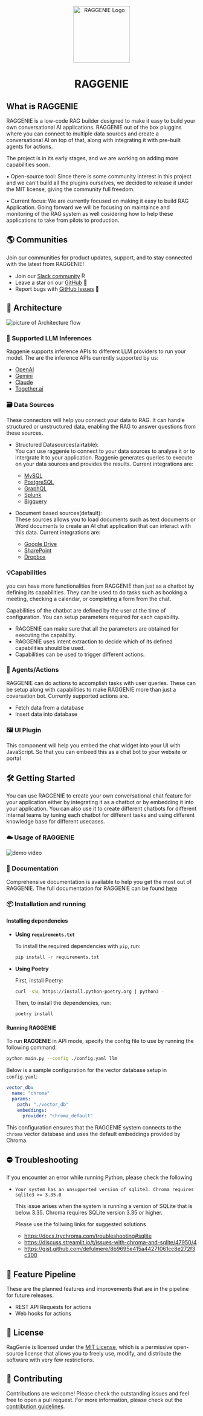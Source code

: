 <p align="center">
  <a href="https://www.raggenie.com/">
    <img src="https://cdn.prod.website-files.com/664e485574efd184749b7301/6658314c55210573e334ac1b_Group%2042.png" width="150" alt="RAGGENIE Logo">
  </a>
</p>

<h1 align="center">
RAGGENIE
</h1>


## What is RAGGENIE
RAGGENIE is a low-code RAG builder designed to make it easy to build your own conversational AI applications. RAGGENIE out of the box pluggins where you can connect to multiple data sources and create a conversational AI on top of that, along with integrating it with pre-built agents for actions.

The project is in its early stages, and we are working on adding more capabilities soon.

• Open-source tool: Since there is some community interest in this project and we can't build all the plugins ourselves, we decided to release it under the MIT license, giving the community full freedom.

• Current focus: We are currently focused on making it easy to build RAG Application. Going forward we will be focusing on maintaince and monitoring of the RAG system as well cosidering how to help these applications to take from pilots to production.

## 🌎 Communities

Join our communities for product updates, support, and to stay connected with the latest from RAGGENIE!
*  Join our [Slack community](https://join.slack.com/t/theailounge/shared_invite/zt-2ogkrruyf-FPOHuPr5hdqXl34bDWjHjw) <img src="https://cdn.prod.website-files.com/634fa785d369cb60d80b6dd1/6375e1774613600a91630a78_Slack_icon_2019.svg.png" width="15" alt="RAGGENIE Logo">
*  Leave a star on our [GitHub](https://github.com/sirocco-ventures/raggenie) 🌟
*  Report bugs with [GitHub Issues](https://github.com/sirocco-ventures/raggenie/issues) 🐞

## 📐 Architecture

![picture of Architecture flow]()

### 🔮 Supported LLM Inferences
Raggenie supports inference APIs to different LLM providers to run your model. The are the inference APIs currently supported by us:
* [OpenAI](https://openai.com/index/openai-api/)
* [Gemini](https://ai.google.dev/gemini-api)
* [Claude](https://www.anthropic.com/api)
* [Together.ai](https://www.together.ai/)

### 🗃️ Data Sources
These connectors will help you connect your data to RAG. It can handle structured or unstructured data, enabling the RAG to answer questions from these sources.
* Structured Datasources(airtable):<br />
You can use raggenie to connect to your data sources to analyse it or to intergrate it to your application. Raggenie generates queries to execute on your data sources and provides the results. Current integrations are:
    * [MySQL](https://www.mysql.com/)
    * [PostgreSQL](https://www.postgresql.org/)
    * [GraphQL](https://graphql.org/)
    * [Splunk](https://www.splunk.com/)
    * [Bigquery](https://cloud.google.com/bigquery)

* Document based sources(default):<br />
These sources allows you to load documents such as text documents or Word documents to create an AI chat application that can interact with this data. Current integrations are:
    * [Google Drive](https://www.google.com/intl/en_in/drive/)
    * [SharePoint](https://www.microsoft.com/en-in/microsoft-365/sharepoint/collaboration)
    * [Dropbox](https://www.dropbox.com/)

### 💡Capabilities
you can have more functionalities from RAGGENIE than just as a chatbot by defining its capabilities. They can be used to do tasks such as booking a meeting, checking a calendar, or completing a form from the chat.

Capabilities of the chatbot are defined by the user at the time of configuration. You can setup parameters required for each capability.
* RAGGENIE can make sure that all the parameters are obtained for executing the capability.
* RAGGENIE uses intent extraction to decide which of its defined capabilities should be used.
* Capabilities can be used to trigger different actions.

### 🤖 Agents/Actions
RAGGENIE can do actions to accomplish tasks with user queries. These can be setup along with capabilities to make RAGGENIE more than just a coversation bot. Currently supported actions are.
* Fetch data from a database
* Insert data into database

### 🖼️ UI Plugin
This component will help you embed the chat widget into your UI with JavaScript. So that you can embeed this as a chat bot to your website or portal

## 🛠️ Getting Started
You can use RAGGENIE to create your own conversational chat feature for your application either by integrating it as a chatbot or by embedding it into your application. You can also use it to create different chatbots for different internal teams by tuning each chatbot for different tasks and using different knowledge base for different usecases.

### ☁️ Usage of RAGGENIE
![demo video]()

### 📄 Documentation
Comprehensive documentation is available to help you get the most out of RAGGENIE. The full documentation for RAGGENIE can be found [here]()

### 📦 Installation and running


#### Installing dependencies

* **Using `requirements.txt`**

  To install the required dependencies with `pip`, run:
  
  ```bash
  pip install -r requirements.txt
  ```

* **Using Poetry**

  First, install Poetry:
  
  ```bash
  curl -sSL https://install.python-poetry.org | python3 -
  ```
  
  Then, to install the dependencies, run:
  
  ```bash
  poetry install
  ```


#### Running RAGGENIE

To run **RAGGENIE** in API mode, specify the config file to use by running the following command:

```bash
python main.py --config ./config.yaml llm
```

Below is a sample configuration for the vector database setup in `config.yaml`:

```yaml
vector_db:
  name: "chroma"
  params:
    path: "./vector_db"
    embeddings:
      provider: "chroma_default"
```

This configuration ensures that the RAGGENIE system connects to the `chroma` vector database and uses the default embeddings provided by Chroma.

## ⛔️ Troubleshooting

If you encounter an error while running Python, please check the following

- `Your system has an unsupported version of sqlite3. Chroma requires sqlite3 >= 3.35.0`
    
    This issue arises when the system is running a version of SQLite that is below 3.35. Chroma requires SQLite version 3.35 or higher.
   
   Please use the follwing links for suggested solutions

   - https://docs.trychroma.com/troubleshooting#sqlite
   - https://discuss.streamlit.io/t/issues-with-chroma-and-sqlite/47950/4
   - https://gist.github.com/defulmere/8b9695e415a44271061cc8e272f3c300

   

## 🚧 Feature Pipeline
These are the planned features and improvements that are in the pipeline for future releases.
* REST API Requests for actions
* Web hooks for actions

## 📜 License
RagGenie is licensed under the [MIT License](https://opensource.org/license/mit), which is a permissive open-source license that allows you to freely use, modify, and distribute the software with very few restrictions.

## 🤝 Contributing
Contributions are welcome! Please check the outstanding issues and feel free to open a pull request. For more information, please check out the [contribution guidelines](https://github.com/sirocco-ventures/raggenie/blob/main/CONTRIBUTING.md).
